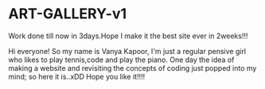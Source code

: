 # ART-GALLERY-v1
Work done till now in 3days.Hope I make it the best site ever in 2weeks!!!

Hi everyone!
So my name is Vanya Kapoor, I'm just a regular pensive girl who likes to play tennis,code and play the piano.
One day the idea of making a website and revisiting the concepts of coding just popped into my mind; so here it is..xDD
Hope you like it!!!!
